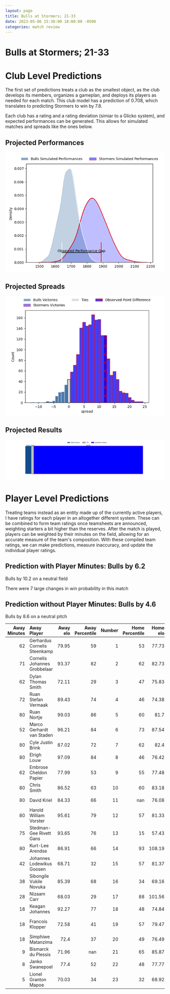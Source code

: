 ```yaml
---  
layout: page  
title: Bulls at Stormers; 21-33  
date: 2023-05-06 15:30:00 18:00:00 -0500  
categories: match review  
---
```

# Bulls at Stormers; 21-33

# Club Level Predictions


The first set of predictions treats a club as the smallest object, as the club develops its members, organizes a gameplan, and deploys its players as needed for each match. This club model has a prediction of 0.708, which translates to predicting Stormers to win by 7.8.

Each club has a rating and a rating deviation (simiar to a Glicko system), and expected performances can be generated. This allows for simulated matches and spreads like the ones below.
## Projected Performances


![Projected Performances](plots/performances_2023-05-06-Stormers-Bulls.png)
## Projected Spreads


![Projected Spreads](plots/spreads_2023-05-06-Stormers-Bulls.png)
## Projected Results


![Projected Results](plots/resultbar_2023-05-06-Stormers-Bulls.png)
# Player Level Predictions


Treating teams instead as an entity made up of the currently active players, I have ratings for each player in an altogether different system. These can be combined to form team ratings once teamsheets are announced, weighting starters a bit higher than the reserves. After the match is played, players can be weighted by their minutes on the field, allowing for an accurate measure of the team's composition. With these compiled team ratings, we can make predictions, measure inaccuracy, and update the individual player ratings.
## Prediction with Player Minutes: Bulls by 6.2


Bulls by 10.2 on a neutral field

There were 7 large changes in win probability in this match
## Prediction without Player Minutes: Bulls by 4.6


Bulls by 8.6 on a neutral pitch



|   Away Minutes | Away Player                  |   Away elo |   Away Percentile |   Number |   Home Percentile |   Home elo | Home Player                  |   Home Minutes |
|---------------:|:-----------------------------|-----------:|------------------:|---------:|------------------:|-----------:|:-----------------------------|---------------:|
|             62 | Gerhardus Cornelis Steenkamp |      79.95 |                59 |        1 |                53 |      77.73 | Steven Kitshoff              |             72 |
|             71 | Cornelis Johannes Grobbelaar |      93.37 |                82 |        2 |                62 |      82.73 | Joseph Dweba                 |             62 |
|             62 | Dylan Thomas Smith           |      72.11 |                29 |        3 |                47 |      75.83 | Jozua Francois Malherbe      |             68 |
|             72 | Ruan Stefan Vermaak          |      89.43 |                74 |        4 |                46 |      74.38 | Ruben van Heerden            |             72 |
|             80 | Ruan Nortje                  |      99.03 |                86 |        5 |                60 |      81.7  | Marvin Orie                  |             80 |
|             52 | Marco Gerhardt van Staden    |      96.21 |                84 |        6 |                73 |      87.54 | Deon Fourie                  |             45 |
|             80 | Cyle Justin Brink            |      87.02 |                72 |        7 |                62 |      82.4  | Hacjivah Dayimani            |             55 |
|             80 | Elrigh Louw                  |      97.09 |                84 |        8 |                46 |      76.42 | Evan Roos                    |             80 |
|             62 | Embrose Cheldon Papier       |      77.99 |                53 |        9 |                55 |      77.48 | Herschel Jerome Jantjies     |             71 |
|             80 | Chris Smith                  |      86.52 |                63 |       10 |                60 |      83.18 | Immanuel Libbok              |             80 |
|             80 | David Kriel                  |      84.33 |                66 |       11 |               nan |      76.08 | Leolin Lucien Zas            |             71 |
|             80 | Harold William Vorster       |      95.61 |                79 |       12 |                57 |      81.33 | Daniel Michael du Plessis    |             80 |
|             75 | Stedman-Gee Rivett Gans      |      93.65 |                76 |       13 |                15 |      57.43 | Adriaan Ruhan Nel            |             80 |
|             80 | Kurt-Lee Arendse             |      86.91 |                66 |       14 |                93 |     108.19 | Angelo Davids                |             80 |
|             42 | Johannes Lodewikus Goosen    |      68.71 |                32 |       15 |                57 |      81.37 | Damian Willemse              |             80 |
|             38 | Sibongile Vukile Novuka      |      85.39 |                68 |       16 |                34 |      69.16 | Willem Gerhardus Engelbrecht |             35 |
|             28 | Nizaam Carr                  |      68.03 |                29 |       17 |                88 |     101.56 | Ben-Jason Dixon              |             25 |
|             18 | Keagan Johannes              |      92.27 |                77 |       18 |                48 |      74.84 | JJ Kotze                     |             18 |
|             18 | Francois Klopper             |      72.58 |                41 |       19 |                57 |      79.47 | Johan Neethling Fouche       |             12 |
|             18 | Simphiwe Matanzima           |      72.4  |                37 |       20 |                49 |      76.49 | Albertus Paul de Wet         |              9 |
|              9 | Bismarck du Plessis          |      71.96 |               nan |       21 |                65 |      85.87 | Sacha Mngomezulu             |              9 |
|              8 | Janko Swanepoel              |      77.4  |                52 |       22 |                48 |      77.77 | Gary Porter                  |              8 |
|              5 | Lionel Granton Mapoe         |      70.03 |                34 |       23 |                32 |      68.92 | Alistair Fernando Vermaak    |              8 |

